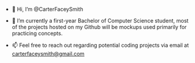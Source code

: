 - 👋 Hi, I’m @CarterFaceySmith

- 🌱 I’m currently a first-year Bachelor of Computer Science student, most of the projects hosted on my Github will be mockups used primarily for practicing concepts.

- 📫 Feel free to reach out regarding potential coding projects via email at carterfaceysmith@gmail.com

<!---
CarterFaceySmith/CarterFaceySmith is a ✨ special ✨ repository because its `README.md` (this file) appears on your GitHub profile.
You can click the Preview link to take a look at your changes.
--->
